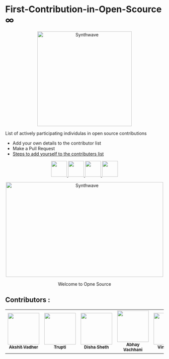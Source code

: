 # First-Contribution-in-Open-Scource ∞


<p align="center">
    <a href="https://cypher-punk.web.app/">
        <img src="https://avatars.githubusercontent.com/u/138747869?s=200&v=4" alt="Synthwave" height="300" width="300">
    </a>
</p>

<p>List of actively participating individulas in open source contributions</p>

- Add your own details to the contributor list
- Make a Pull Request
- [Steps to add yourself to the contributers list](https://github.com/CypherPunk-git/First-Contribution-in-Open-Scource/blob/main/CONTRIBUTING.md)

<p align="center">
    <a href="https://cypher-punk.web.app/">
        <img height="50" src="https://cdn-icons-png.flaticon.com/128/8293/8293577.png" />
    </a>
     <a href="https://twitter.com/Cypherpunk_comm">
        <img height="50" src="https://cdn-icons-png.flaticon.com/512/4096/4096132.png"/>
     </a>
     <a href="https://www.linkedin.com/in/cypher-punk-a878bb289/">
        <img height="50" src="https://user-images.githubusercontent.com/46517096/166973395-19676cd8-f8ec-4abf-83ff-da8243505b82.png"/>
     </a>
     <a href="https://www.instagram.com/cypherpunk.community/">
        <img height="50" src="https://user-images.githubusercontent.com/46517096/166974368-9798f39f-1f46-499c-b14e-81f0a3f83a06.png"/>
    </a>
    </a>
</p>
    <p align="center">
     <img src="https://thumbs.gfycat.com/GoodnaturedFondGaur-size_restricted.gif" alt="Synthwave" height="300" width="500">
    </p>
    <p align="center" font-size="11">
      Welcome to Opne Source
    </p>


## Contributors :

<!-- Do not remove or modify this section -->
<!-- prettier-ignore-start -->
<!-- markdownlint-disable -->

<table>
    <tbody>
        <tr>
       		    <td align="center">
		                      <a href="https://github.com/akshitvadher">
        	   	            <img src="https://avatars.githubusercontent.com/u/122861906?v=4" width="100px;"/>
        	   	            <br />
        		              <sub><b>Akshit Vadher</b></sub>
       		                </a>
     		        </td>
               <td align="center">
                          <a href="https://github.com/trupti1063">
                          <img src="https://avatars.githubusercontent.com/u/143238374?v=4" width="100px;" />
                          <br />
                          <sub><b>Trupti</b></sub>
                          </a>
               </td>
               <td align="center">
                          <a href="https://github.com/dishasheth12345">
                          <img src="https://avatars.githubusercontent.com/u/143238369?v=4" width="100px;" />
                          <br />
                          <sub><b>Disha Sheth</b></sub>
                          </a>
               </td>
	       	   <td align="center">
		          		 <a href="https://github.com/Abhay-Vachhani/">
			 			 <img src="https://avatars.githubusercontent.com/u/84565477?v=4" width="100px;"/>
		         		 <br />
		         		 <sub><b>Abhay Vachhani</b></sub>
                         </a>
               </td>
               <td align="center">
                          <a href="https://github.com/VinitMehta28">
                          <img src="https://avatars.githubusercontent.com/u/96309635?v=4" width="100px;"/>
                          <br />
                          <sub><b> Vinit Mehta</b></sub>
                          </a>
              </td>
              <td align="center">
                          <a href="https://github.com/blacklion0">
                          <img src="https://avatars.githubusercontent.com/u/115477297?v=4" width="100px;"/>
                          <br />
                          <sub><b>Divyesh Thakar</b></sub>
                          </a>
              </td>
              <td align="center">
                          <a href="https://github.com/dhavalashara">
                          <img src="https://avatars.githubusercontent.com/u/141735381?v=4" width="100px;"/>
                          <br />
                          <sub><b>  Dhaval Ashara  </b></sub>
                          </a>
	     </td>
	     <td align="center">
		            <a href="https://github.com/rajbhazala">
		            <img src="https://avatars.githubusercontent.com/u/144259255?v=4" width="100px;"/>
		            <br />
		            <sub><b>  Raj Zala </b></sub>
		            </a>
	    </td>
	    <td align="center">
		            <a href="https://github.com/bhaveshshah00">
		            <img src="https://avatars.githubusercontent.com/u/144258119?v=4" width="100px;"/>
		            <br />
		            <sub><b>  Bhavesh Shah </b></sub>
		            </a>
	    <td align="center">
		            <a href="https://github.com/YashParmar0001">
		            <img src="https://avatars.githubusercontent.com/u/100549620?v=4" width="100px;"/>
		            <br />
		            <sub><b>  Yash Parmar  </b></sub>
		            </a>
	    </td>
		<td align="center">
		            <a href="  --https://github.com/DrashtiRanpariya--  ">
		            <img src="  --image url --  " width="100px;"/>
		            <br />
		            <sub><b>  --your Name--  </b></sub>
		            </a>
		</td>
	    </td>
        </tr>
    </tbody>
</table>
